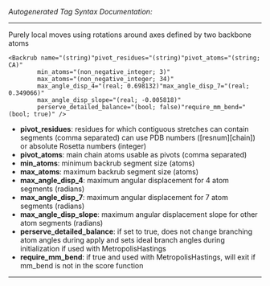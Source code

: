 _Autogenerated Tag Syntax Documentation:_

---
Purely local moves using rotations around axes defined by two backbone atoms

```
<Backrub name="(string)"pivot_residues="(string)"pivot_atoms="(string; CA)"
        min_atoms="(non_negative_integer; 3)"
        max_atoms="(non_negative_integer; 34)"
        max_angle_disp_4="(real; 0.698132)"max_angle_disp_7="(real; 0.349066)"
        max_angle_disp_slope="(real; -0.005818)"
        perserve_detailed_balance="(bool; false)"require_mm_bend="(bool; true)" />
```

-   **pivot_residues**: residues for which contiguous stretches can contain segments (comma separated) can use PDB numbers ([resnum][chain]) or absolute Rosetta numbers (integer)
-   **pivot_atoms**: main chain atoms usable as pivots (comma separated)
-   **min_atoms**: minimum backrub segment size (atoms)
-   **max_atoms**: maximum backrub segment size (atoms)
-   **max_angle_disp_4**: maximum angular displacement for 4 atom segments (radians)
-   **max_angle_disp_7**: maximum angular displacement for 7 atom segments (radians)
-   **max_angle_disp_slope**: maximum angular displacement slope for other atom segments (radians)
-   **perserve_detailed_balance**: if set to true, does not change branching atom angles during apply and sets ideal branch angles during initialization if used with MetropolisHastings
-   **require_mm_bend**: if true and used with MetropolisHastings, will exit if mm_bend is not in the score function

---
